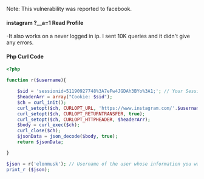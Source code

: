 Note: This vulnerability was reported to facebook.

#### instagram ?__a=1 Read Profile

-It also works on a never logged in ip. I sent 10K queries and it didn't give any errors.

#### Php Curl Code

```php
<?php

function r($username){

    $sid = 'sessionid=51190927748%3A7eFw4JGDAh3BYo%3A1;'; // Your Session ID (Google Crome Cookies)
    $headerArr = array("Cookie: $sid");
    $ch = curl_init();
    curl_setopt($ch, CURLOPT_URL, 'https://www.instagram.com/'.$username.'/channel/?__a=1');
    curl_setopt($ch, CURLOPT_RETURNTRANSFER, true);
    curl_setopt($ch, CURLOPT_HTTPHEADER, $headerArr);
    $body = curl_exec($ch);
    curl_close($ch);
    $jsonData = json_decode($body, true);
    return $jsonData;

}

$json = r('elonmusk'); // Username of the user whose information you want to retrieve
print_r ($json);
```
